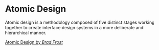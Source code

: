 # Atomic Design

Atomic design is a methodology composed of five distinct stages working together to create interface design systems in a more deliberate and hierarchical manner.

[Atomic Design by _Brad Frost_](https://atomicdesign.bradfrost.com/)
